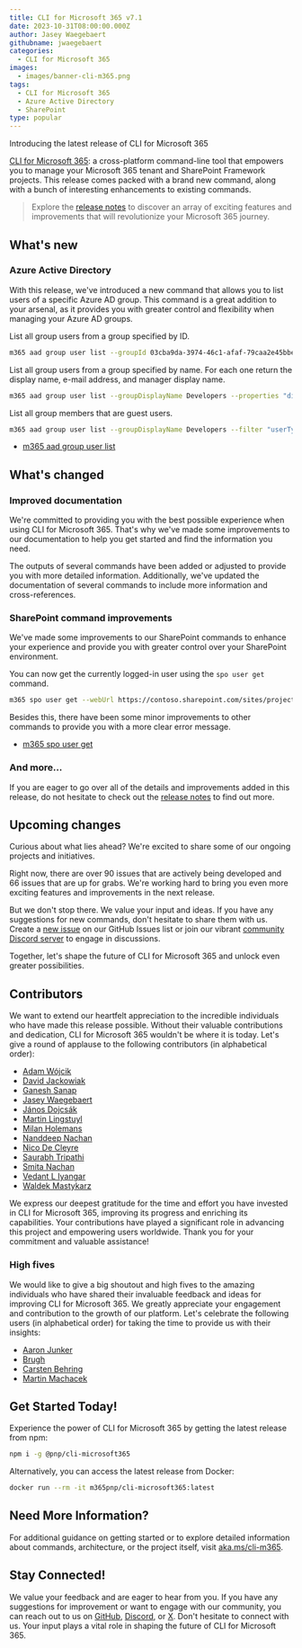 ```yaml
---
title: CLI for Microsoft 365 v7.1
date: 2023-10-31T08:00:00.000Z
author: Jasey Waegebaert
githubname: jwaegebaert
categories:
  - CLI for Microsoft 365
images:
  - images/banner-cli-m365.png
tags:
  - CLI for Microsoft 365
  - Azure Active Directory
  - SharePoint
type: popular
---
```


Introducing the latest release of CLI for Microsoft 365

[CLI for Microsoft 365](https://aka.ms/cli-m365): a cross-platform command-line tool that empowers you to manage your Microsoft 365 tenant and SharePoint Framework projects. This release comes packed with a brand new command, along with a bunch of interesting enhancements to existing commands. 

> Explore the [release notes](https://aka.ms/cli-m365/notes) to discover an array of exciting features and improvements that will revolutionize your Microsoft 365 journey. 
 
## What's new

### Azure Active Directory

With this release, we've introduced a new command that allows you to list users of a specific Azure AD group. This command is a great addition to your arsenal, as it provides you with greater control and flexibility when managing your Azure AD groups.

List all group users from a group specified by ID.

```sh
m365 aad group user list --groupId 03cba9da-3974-46c1-afaf-79caa2e45bbe
```

List all group users from a group specified by name. For each one return the display name, e-mail address, and manager display name.

```sh
m365 aad group user list --groupDisplayName Developers --properties "displayName,mail,manager/displayName"
```

List all group members that are guest users.

```sh
m365 aad group user list --groupDisplayName Developers --filter "userType eq 'Guest'"
```

- [m365 aad group user list](https://pnp.github.io/cli-microsoft365/cmd/aad/group/group-user-list)

## What's changed

### Improved documentation

We're committed to providing you with the best possible experience when using CLI for Microsoft 365. That's why we've made some improvements to our documentation to help you get started and find the information you need. 

The outputs of several commands have been added or adjusted to provide you with more detailed information. Additionally, we've updated the documentation of several commands to include more information and cross-references.

### SharePoint command improvements

We've made some improvements to our SharePoint commands to enhance your experience and provide you with greater control over your SharePoint environment.

You can now get the currently logged-in user using the `spo user get` command.

```sh
m365 spo user get --webUrl https://contoso.sharepoint.com/sites/project-x
```

Besides this, there have been some minor improvements to other commands to provide you with a more clear error message.

- [m365 spo user get](https://pnp.github.io/cli-microsoft365/cmd/spo/user/user-get)

### And more...

If you are eager to go over all of the details and improvements added in this release, do not hesitate to check out the [release notes](https://pnp.github.io/cli-microsoft365/about/release-notes#v710) to find out more.

## Upcoming changes

Curious about what lies ahead? We're excited to share some of our ongoing projects and initiatives.

Right now, there are over 90 issues that are actively being developed and 66 issues that are up for grabs. We're working hard to bring you even more exciting features and improvements in the next release. 

But we don't stop there. We value your input and ideas. If you have any suggestions for new commands, don't hesitate to share them with us. Create a [new issue](https://github.com/pnp/cli-microsoft365/issues/new?assignees=&labels=&template=new-command.yml&title=New+command%3A+%3Cshort+description%3E) on our GitHub Issues list or join our vibrant [community Discord server](https://aka.ms/cli-m365/discord) to engage in discussions.

Together, let's shape the future of CLI for Microsoft 365 and unlock even greater possibilities.

## Contributors

We want to extend our heartfelt appreciation to the incredible individuals who have made this release possible. Without their valuable contributions and dedication, CLI for Microsoft 365 wouldn't be where it is today. Let's give a round of applause to the following contributors (in alphabetical order):

- [Adam Wójcik](https://github.com/Adam-it)
- [David Jackowiak](https://github.com/unkn0wn-root)
- [Ganesh Sanap](https://github.com/ganesh-sanap)
- [Jasey Waegebaert](https://github.com/Jwaegebaert)
- [János Dojcsák](https://github.com/dojcsakj)
- [Martin Lingstuyl](https://github.com/martinlingstuyl)
- [Milan Holemans](https://github.com/milanholemans)
- [Nanddeep Nachan](https://github.com/nanddeepn)
- [Nico De Cleyre](https://github.com/nicodecleyre)
- [Saurabh Tripathi](https://github.com/Saurabh7019)
- [Smita Nachan](https://github.com/SmitaNachan)
- [Vedant L Iyangar](https://github.com/vlakshminarayanan)
- [Waldek Mastykarz](https://github.com/waldekmastykarz)

We express our deepest gratitude for the time and effort you have invested in CLI for Microsoft 365, improving its progress and enriching its capabilities. Your contributions have played a significant role in advancing this project and empowering users worldwide. Thank you for your commitment and valuable assistance!

### High fives

We would like to give a big shoutout and high fives to the amazing individuals who have shared their invaluable feedback and ideas for improving CLI for Microsoft 365. We greatly appreciate your engagement and contribution to the growth of our platform. Let's celebrate the following users (in alphabetical order) for taking the time to provide us with their insights:

- [Aaron Junker](https://github.com/Aaron-Junker)
- [Brugh](https://github.com/brugh)
- [Carsten Behring](https://github.com/behrica)
- [Martin Machacek](https://github.com/MartinM85)

## Get Started Today!

Experience the power of CLI for Microsoft 365 by getting the latest release from npm:

```bash
npm i -g @pnp/cli-microsoft365
```

Alternatively, you can access the latest release from Docker:

```bash
docker run --rm -it m365pnp/cli-microsoft365:latest
```

## Need More Information?

For additional guidance on getting started or to explore detailed information about commands, architecture, or the project itself, visit [aka.ms/cli-m365](https://aka.ms/cli-m365).

## Stay Connected!

We value your feedback and are eager to hear from you. If you have any suggestions for improvement or want to engage with our community, you can reach out to us on [GitHub](https://github.com/pnp/cli-microsoft365/issues), [Discord](https://aka.ms/cli-m365/discord), or [X](https://x.com/climicrosoft365). Don't hesitate to connect with us. Your input plays a vital role in shaping the future of CLI for Microsoft 365.
